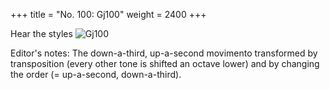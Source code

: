 +++
title = "No. 100: Gj100"
weight = 2400
+++

Hear the styles
![Gj100](/img/100DurDimM.jpg)

Editor's notes: The down-a-third, up-a-second movimento transformed by transposition (every other tone is shifted an octave lower) and by changing the order (= up-a-second, down-a-third).
